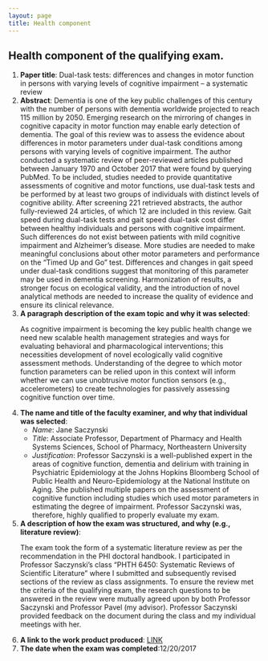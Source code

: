 ```yaml
---
layout: page
title: Health component
---
```


<!-- Text stuff -->

<h2>Health component of the qualifying exam.</h2>
<ol>
<li><strong>Paper title</strong>: Dual-task tests: differences and changes in motor function in persons with varying levels of cognitive impairment – a systematic review</li>
<li><strong>Abstract</strong>: Dementia is one of the key public challenges of this century with the number of persons with dementia worldwide projected to reach 115 million by 2050. Emerging research on the mirroring of changes in cognitive capacity in motor function may enable early detection of dementia. The goal of this review was to assess the evidence about differences in motor parameters under dual-task conditions among persons with varying levels of cognitive impairment. The author conducted a systematic review of peer-reviewed articles published between January 1970 and October 2017 that were found by querying PubMed. To be included, studies needed to provide quantitative assessments of cognitive and motor functions, use dual-task tests and be performed by at least two groups of individuals with distinct levels of cognitive ability. After screening 221 retrieved abstracts, the author fully-reviewed 24 articles, of which 12 are included in this review. Gait speed during dual-task tests and gait speed dual-task cost differ between healthy individuals and persons with cognitive impairment. Such differences do not exist between patients with mild cognitive impairment and Alzheimer’s disease. More studies are needed to make meaningful conclusions about other motor parameters and performance on the “Timed Up and Go” test. Differences and changes in gait speed under dual-task conditions suggest that monitoring of this parameter may be used in dementia screening. Harmonization of results, a stronger focus on ecological validity, and the introduction of novel analytical methods are needed to increase the quality of evidence and ensure its clinical relevance.</li>
<li><b>A paragraph description of the exam topic and why it was selected</b>:
<p>As cognitive impairment is becoming the key public health change we need new scalable health management strategies and ways for evaluating behavioral and pharmacological interventions; this necessities development of novel ecologically valid cognitive assessment methods. Understanding of the degree to which motor function parameters can be relied upon in this context will inform whether we can use unobtrusive motor function sensors (e.g., accelerometers) to create technologies for passively assessing cognitive function over time.</p></li>
<li><b>The name and title of the faculty examiner, and why that individual was selected</b>:
<ul>
<li><i>Name</i>: Jane Saczynski</li>
<li><i>Title</i>: Associate Professor, Department of Pharmacy and Health Systems Sciences, School of Pharmacy, Northeastern University</li>
<li><i>Justification</i>: Professor Saczynski is a well-published expert in the areas of cognitive function, dementia and delirium with training in Psychiatric Epidemiology at the Johns Hopkins Bloomberg School of Public Health and Neuro-Epidemiology at the National Institute on Aging. She published multiple papers on the assessment of cognitive function including studies which used motor parameters in estimating the degree of impairment. Professor Saczynski was, therefore, highly qualified to properly evaluate my exam.</li>
</ul>
</li>
<li><b>A description of how the exam was structured, and why (e.g., literature review)</b>:
<p>The exam took the form of a systematic literature review as per the recommendation in the PHI doctoral handbook. I participated in Professor Saczynski’s class “PHTH 6450: Systematic Reviews of Scientific Literature” where I submitted and subsequently revised sections of the review as class assignments. To ensure the review met the criteria of the qualifying exam, the research questions to be answered in the review were mutually agreed upon by both Professor Saczynski and Professor Pavel (my advisor). Professor Saczynski provided feedback on the document during the class and my individual meetings with her.</p></li>
<li><b>A link to the work product produced</b>: <a href="https://mkos.pl/assets/documents/health_component_mkos.pdf">LINK</a></li>
<li><b>The date when the exam was completed</b>:12/20/2017</li>
</ol>

